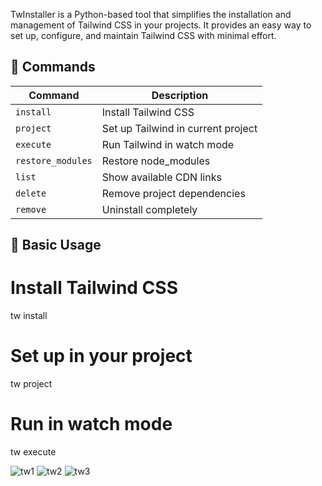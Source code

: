 TwInstaller is a Python-based tool that simplifies the installation and management of Tailwind CSS in your projects. It provides an easy way to set up, configure, and maintain Tailwind CSS with minimal effort.


## 🚀 Commands

| Command | Description |
|---------|-------------|
| `install` | Install Tailwind CSS |
| `project` | Set up Tailwind in current project |
| `execute` | Run Tailwind in watch mode |
| `restore_modules` | Restore node_modules |
| `list` | Show available CDN links |
| `delete` | Remove project dependencies |
| `remove` | Uninstall completely |

## 📝 Basic Usage ## 

# Install Tailwind CSS
tw install

# Set up in your project
tw project

# Run in watch mode
tw execute


![tw1](https://github.com/user-attachments/assets/b43f601a-ba29-43c8-a3da-d965246e8a03)
![tw2](https://github.com/user-attachments/assets/e9e49019-4913-4bc1-af11-b7ff09e0652a)
![tw3](https://github.com/user-attachments/assets/08f7ed80-fc7b-4de6-8094-b9ffb420d981)
